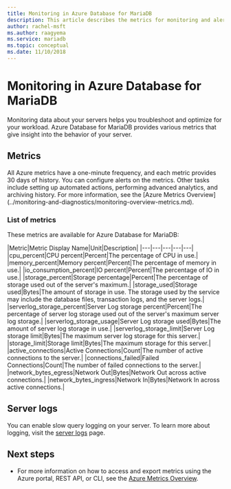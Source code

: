 ```yaml
---
title: Monitoring in Azure Database for MariaDB
description: This article describes the metrics for monitoring and alerting for Azure Database for MariaDB, including CPU, storage, and connection statistics.
author: rachel-msft
ms.author: raagyema
ms.service: mariadb
ms.topic: conceptual
ms.date: 11/10/2018
---
```

# Monitoring in Azure Database for MariaDB
Monitoring data about your servers helps you troubleshoot and optimize for your workload. Azure Database for MariaDB provides various metrics that give insight into the behavior of your server.

## Metrics
All Azure metrics have a one-minute frequency, and each metric provides 30 days of history. You can configure alerts on the metrics. Other tasks include setting up automated actions, performing advanced analytics, and archiving history. For more information, see the [Azure Metrics Overview]
(../monitoring-and-diagnostics/monitoring-overview-metrics.md).

<!--For step by step guidance, see [How to set up alerts](howto-alert-on-metric.md). -->

### List of metrics
These metrics are available for Azure Database for MariaDB:

|Metric|Metric Display Name|Unit|Description|
|---|---|---|---|---|
|cpu_percent|CPU percent|Percent|The percentage of CPU in use.|
|memory_percent|Memory percent|Percent|The percentage of memory in use.|
|io_consumption_percent|IO percent|Percent|The percentage of IO in use.|
|storage_percent|Storage percentage|Percent|The percentage of storage used out of the server's maximum.|
|storage_used|Storage used|Bytes|The amount of storage in use. The storage used by the service may include the database files, transaction logs, and the server logs.|
|serverlog_storage_percent|Server Log storage percent|Percent|The percentage of server log storage used out of the server's maximum server log storage.|
|serverlog_storage_usage|Server Log storage used|Bytes|The amount of server log storage in use.|
|serverlog_storage_limit|Server Log storage limit|Bytes|The maximum server log storage for this server.|
|storage_limit|Storage limit|Bytes|The maximum storage for this server.|
|active_connections|Active Connections|Count|The number of active connections to the server.|
|connections_failed|Failed Connections|Count|The number of failed connections to the server.|
|network_bytes_egress|Network Out|Bytes|Network Out across active connections.|
|network_bytes_ingress|Network In|Bytes|Network In across active connections.|

## Server logs
You can enable slow query logging on your server. To learn more about logging, visit the [server logs](concepts-server-logs.md) page.

## Next steps
- For more information on how to access and export metrics using the Azure portal, REST API, or CLI, see the [Azure Metrics Overview](../monitoring-and-diagnostics/monitoring-overview-metrics.md).

<!-- - See [How to set up alerts](howto-alert-on-metric.md) for guidance on creating an alert on a metric.-->
